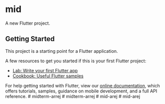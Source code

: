 # mid

A new Flutter project.

## Getting Started

This project is a starting point for a Flutter application.

A few resources to get you started if this is your first Flutter project:

- [Lab: Write your first Flutter app](https://flutter.dev/docs/get-started/codelab)
- [Cookbook: Useful Flutter samples](https://flutter.dev/docs/cookbook)

For help getting started with Flutter, view our
[online documentation](https://flutter.dev/docs), which offers tutorials,
samples, guidance on mobile development, and a full API reference.
#   m i d t e r m - a r r e j  
 #   m i d t e r m - a r r e j  
 #   m i d - a r e j  
 #   m i d - a r e j  
 